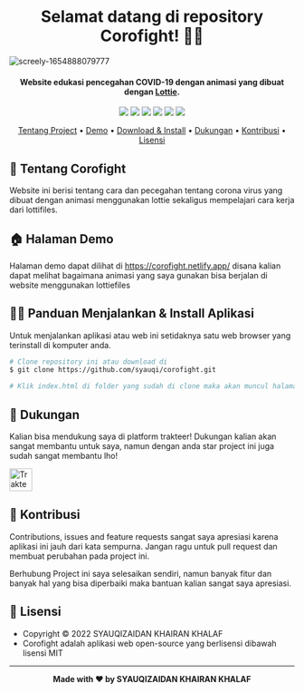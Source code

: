 <h1 align="center">Selamat datang di repository Corofight! 👋🏻</h1>

![screely-1654888079777](https://user-images.githubusercontent.com/46257169/173133857-40825765-7096-463a-b66c-a9b23ff944fc.png)

<p></p>

<h4 align="center">Website edukasi pencegahan COVID-19 dengan animasi yang dibuat dengan <a href="https://lottiefiles.com/" target="_blank">Lottie</a>.
</h4>

<p></p>

<p align="center">
	<img src="https://img.shields.io/github/issues/syauqi/corofight?style=flat-square">
	<img src="https://img.shields.io/github/stars/syauqi/corofight?style=flat-square"> 
	<img src="https://img.shields.io/github/forks/syauqi/corofight?style=flat-square">
	<img src="https://img.shields.io/github/license/syauqi/corofight?style=flat-square">
	<img src="https://img.shields.io/badge/maintained%3F-no-red.svg?style=flat-square">
	<img src="https://img.shields.io/github/followers/syauqi.svg?style=flat-square&label=followers">
</p>

<p align="center">
  <a href="#tentang">Tentang Project</a> •
  <a href="#demo">Demo</a> •
  <a href="#download">Download & Install</a> •
  <a href="#dukungan">Dukungan</a> •
  <a href="#kontribusi">Kontribusi</a> •
  <a href="#lisensi">Lisensi</a>
</p>

<p></p>

<h2 id="tentang">🦠 Tentang Corofight</h2>
Website ini berisi tentang cara dan pecegahan tentang corona virus yang dibuat dengan animasi menggunakan lottie sekaligus mempelajari cara kerja dari lottifiles.

<p></p>

<h2 id="demo">🏠 Halaman Demo</h2>

Halaman demo dapat dilihat di https://corofight.netlify.app/ disana kalian dapat melihat bagaimana animasi yang saya gunakan bisa berjalan di website menggunakan lottiefiles

<p></p>

<h2 id="download">🐱‍💻 Panduan Menjalankan & Install Aplikasi</h2>

Untuk menjalankan aplikasi atau web ini setidaknya satu web browser yang terinstall di komputer anda.

```bash
# Clone repository ini atau download di
$ git clone https://github.com/syauqi/corofight.git

# Klik index.html di folder yang sudah di clone maka akan muncul halaman corofight!

```

<p></p>

<h2 id="dukungan">💌 Dukungan</h2>

Kalian bisa mendukung saya di platform trakteer! Dukungan kalian akan sangat membantu untuk saya, namun dengan anda star project ini juga sudah sangat membantu lho!

<p></p>

<a href="https://trakteer.id/syaufy" target="_blank"><img id="wse-buttons-preview" src="https://cdn.trakteer.id/images/embed/trbtn-red-5.png" height="40" style="border:0px;height:40px;" alt="Trakteer Saya"></a>

<p></p>

<h2 id="kontribusi">🤝 Kontribusi</h2>

Contributions, issues and feature requests sangat saya apresiasi karena aplikasi ini jauh dari kata sempurna. Jangan ragu untuk pull request dan membuat perubahan pada project ini.

Berhubung Project ini saya selesaikan sendiri, namun banyak fitur dan banyak hal yang bisa diperbaiki maka bantuan kalian sangat saya apresiasi.

<p></p>

<h2 id="lisensi">📝 Lisensi</h2>

- Copyright © 2022 SYAUQIZAIDAN KHAIRAN KHALAF
- Corofight adalah aplikasi web open-source yang berlisensi dibawah lisensi MIT

---

**<p align="center">Made with ❤️ by SYAUQIZAIDAN KHAIRAN KHALAF</p>**
